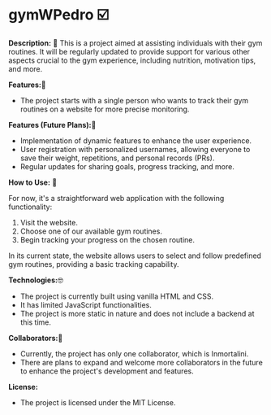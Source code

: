 # gymWPedro ☑️

**Description:** 🫡
This is a project aimed at assisting individuals with their gym routines. It will be regularly updated to provide support for various other aspects crucial to the gym experience, including nutrition, motivation tips, and more.

**Features:**📰
- The project starts with a single person who wants to track their gym routines on a website for more precise monitoring.

**Features (Future Plans):**🔮
- Implementation of dynamic features to enhance the user experience.
- User registration with personalized usernames, allowing everyone to save their weight, repetitions, and personal records (PRs).
- Regular updates for sharing goals, progress tracking, and more.

**How to Use:**
🔎

For now, it's a straightforward web application with the following functionality:

1. Visit the website.
2. Choose one of our available gym routines.
3. Begin tracking your progress on the chosen routine.

In its current state, the website allows users to select and follow predefined gym routines, providing a basic tracking capability.

**Technologies:**🤓
- The project is currently built using vanilla HTML and CSS.
- It has limited JavaScript functionalities.
- The project is more static in nature and does not include a backend at this time.

**Collaborators:**👋
- Currently, the project has only one collaborator, which is Inmortalini.
- There are plans to expand and welcome more collaborators in the future to enhance the project's development and features.

**License:**
- The project is licensed under the MIT License.

